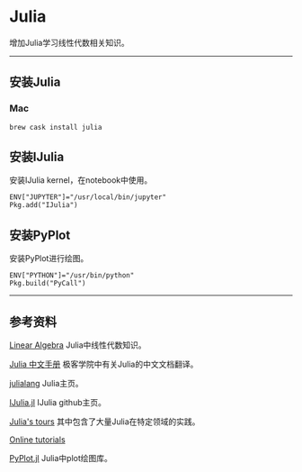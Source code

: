 # Julia

增加Julia学习线性代数相关知识。

---
## 安装Julia

### Mac

```
brew cask install julia
```

## 安装IJulia
安装IJulia kernel，在notebook中使用。

```
ENV["JUPYTER"]="/usr/local/bin/jupyter"
Pkg.add("IJulia")
```

## 安装PyPlot
安装PyPlot进行绘图。
```
ENV["PYTHON"]="/usr/bin/python"
Pkg.build("PyCall")
```

---
## 参考资料

[Linear Algebra](http://julia-cn.readthedocs.io/zh_CN/latest/stdlib/linalg/#stdlib-linalg) Julia中线性代数知识。

[Julia 中文手册](http://wiki.jikexueyuan.com/project/julia-manual/begining.html) 极客学院中有关Julia的中文文档翻译。

[julialang](https://julialang.org/) Julia主页。

[IJulia.jl](https://github.com/JuliaLang/IJulia.jl) IJulia github主页。

[Julia's tours](http://www.numerical-tours.com/julia/) 其中包含了大量Julia在特定领域的实践。

[Online tutorials](https://julialang.org/learning/)

[PyPlot.jl](https://github.com/JuliaPy/PyPlot.jl) Julia中plot绘图库。
